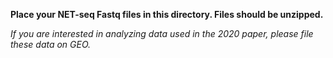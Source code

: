 **Place your NET-seq Fastq files in this directory. Files should be unzipped.**

*If you are interested in analyzing data used in the 2020 paper, please file these data on GEO.*
